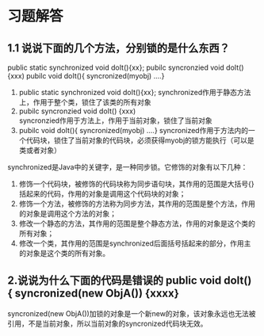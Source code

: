 # 习题解答

## 1.1 说说下面的几个方法，分别锁的是什么东西？

 public static synchronized void doIt(){xx};
 pubilc syncronzied void doIt() {xxx)
 pubilc void doIt(){ syncronized(myobj) ....}
 
1. public static synchronized void doIt(){xx}; 
   synchronized作用于静态方法上，作用于整个类，锁住了该类的所有对象
2. pubilc syncronzied void doIt() {xxx)  
   syncronzied作用于方法上，作用于当前对象，锁住了当前对象
3. pubilc void doIt(){ syncronized(myobj) ....}
   syncronized作用于方法内的一个代码块，锁住了当前对象的代码块，必须获得myobj的锁方能执行（可以是类或者对象）


synchronized是Java中的关键字，是一种同步锁。它修饰的对象有以下几种：
1. 修饰一个代码块，被修饰的代码块称为同步语句块，其作用的范围是大括号{}括起来的代码，作用的对象是调用这个代码块的对象；
2. 修饰一个方法，被修饰的方法称为同步方法，其作用的范围是整个方法，作用的对象是调用这个方法的对象；
3. 修改一个静态的方法，其作用的范围是整个静态方法，作用的对象是这个类的所有对象；
4. 修改一个类，其作用的范围是synchronized后面括号括起来的部分，作用主的对象是这个类的所有对象。


## 2.说说为什么下面的代码是错误的 public void doIt() { syncronized(new ObjA()) {xxxx}
 
syncronized(new ObjA())加锁的对象是一个新new的对象，该对象永远也无法被引用，不是当前对象，所以当前对象的syncronized代码块无效。
